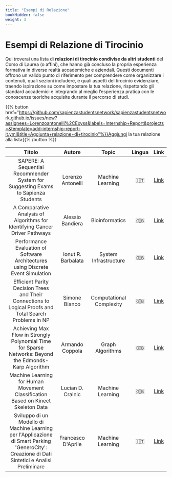 ```yaml
---
title: "Esempi di Relazione"
bookHidden: false
weight: 3
---
```


# Esempi di Relazione di Tirocinio

Qui troverai una lista di **relazioni di tirocinio condivise da altri studenti** del Corso di Laurea (o affini), che hanno già concluso la propria esperienza formativa in diverse realtà accademiche e aziendali. Questi documenti offrono un valido punto di riferimento per comprendere come organizzare i contenuti, quali sezioni includere, e quali aspetti del tirocinio evidenziare, traendo ispirazione su come impostare la tua relazione, rispettando gli standard accademici e integrando al meglio l’esperienza pratica con le conoscenze teoriche acquisite durante il percorso di studi.

{{% button href="https://github.com/sapienzastudentsnetwork/sapienzastudentsnetwork.github.io/issues/new?assignees=Lorenzoantonelli%2CExyss&labels=Internship+Report&projects=&template=add-internship-report-it.yml&title=Aggiunta+relazione+di+tirocinio"%}}Aggiungi la tua relazione alla lista{{% /button %}}

<!-- Sort the table by Surname and keep the Topic short! -->

| Titolo | Autore | Topic | Lingua | Link |
| :----: | :----: | :---: | :----: | :--: |
| SAPERE: A Sequential Recommender System for Suggesting Exams to Sapienza Students | Lorenzo Antonelli | Machine Learning | 🇮🇹 | [Link](https://drive.google.com/file/d/1zhCFEowzVNKl64JWuKO3e21FqMsbxy7K/view?usp=sharing) |
| A Comparative Analysis of Algorithms for Identifying Cancer Driver Pathways | Alessio Bandiera | Bioinformatics | 🇬🇧 | [Link](https://raw.githubusercontent.com/aflaag/bsc-thesis/main/src/Thesis.pdf) |
| Performance Evaluation of Software Architectures using Discrete Event Simulation | Ionut R. Barbalata | System Infrastructure | 🇬🇧 | [Link](https://drive.google.com/file/d/1RJaIevsn3ZXZYLknvlIxWKAZmtGHeJbk/view) |
| Efficient Parity Decision Trees and Their Connections to Logical Proofs and Total Search Problems in NP | Simone Bianco | Computational Complexity | 🇬🇧 | [Link](https://raw.githubusercontent.com/exyss/bsc-thesis/main/src/Thesis.pdf) |
| Achieving Max Flow in Strongly Polynomial Time for Sparse Networks: Beyond the Edmonds-Karp Algorithm | Armando Coppola | Graph Algorithms | 🇬🇧 | [Link](https://raw.githubusercontent.com/LavoroPulito/MaxFlow_Algorithms/main/src/Thesis.pdf) |
| Machine Learning for Human Movement Classification Based on Kinect Skeleton Data | Lucian D. Crainic | Machine Learning | 🇬🇧 | [Link](https://github.com/user-attachments/files/17007434/full-version.pdf) |
| Sviluppo di un Modello di Machine Learning per l'Applicazione di Smart Parking 'GeneroCity': Creazione di Dati Sintetici e Analisi Preliminare | Francesco D'Aprile | Machine Learning | 🇮🇹 | [Link](https://raw.githubusercontent.com/fraadap/BachelorThesis/main/Bachelor%20Degree%20Thesis.pdf) |
